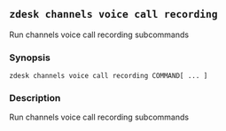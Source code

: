 ## `zdesk channels voice call recording`

Run channels voice call recording subcommands

### Synopsis

    zdesk channels voice call recording COMMAND[ ... ]

### Description

Run channels voice call recording subcommands


